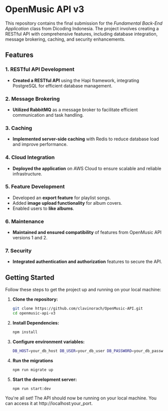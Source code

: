 # OpenMusic API v3

This repository contains the final submission for the *Fundamental Back-End Application* class from Dicoding Indonesia. The project involves creating a RESTful API with comprehensive features, including database integration, message brokering, caching, and security enhancements.

## Features

### 1. RESTful API Development
- **Created a RESTful API** using the Hapi framework, integrating PostgreSQL for efficient database management.

### 2. Message Brokering
- **Utilized RabbitMQ** as a message broker to facilitate efficient communication and task handling.

### 3. Caching
- **Implemented server-side caching** with Redis to reduce database load and improve performance.

### 4. Cloud Integration
- **Deployed the application** on AWS Cloud to ensure scalable and reliable infrastructure.

### 5. Feature Development
- Developed an **export feature** for playlist songs.
- Added **image upload functionality** for album covers.
- Enabled users to **like albums**.

### 6. Maintenance
- **Maintained and ensured compatibility** of features from OpenMusic API versions 1 and 2.

### 7. Security
- **Integrated authentication and authorization** features to secure the API.

## Getting Started

Follow these steps to get the project up and running on your local machine:

1. **Clone the repository:**

   ```sh
   git clone https://github.com/clavinorach/OpenMusic-API.git
   cd openmusic-api-v3

2. **Install Dependencies:**

   ```sh
   npm install

3. **Configure environment variables:**

   ```sh
   DB_HOST=your_db_host DB_USER=your_db_user DB_PASSWORD=your_db_password DB_NAME=your_db_name JWT_SECRET=your_jwt_secret REDIS_HOST=your_redis_host

4. **Run the migrations**

   ```sh
   npm run migrate up

5. **Start the development server:**

   ```sh
   npm run start:dev

You're all set! The API should now be running on your local machine. You can access it at http://localhost:your_port.
